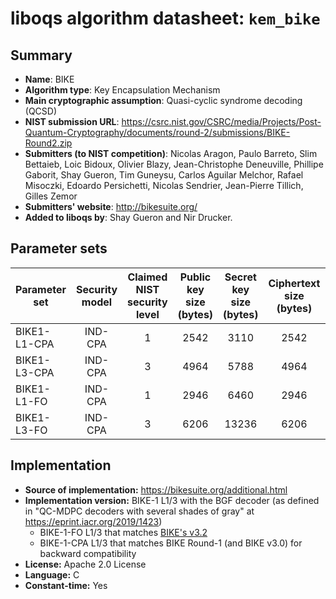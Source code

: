 liboqs algorithm datasheet: `kem_bike`
======================================

Summary
-------

- **Name**: BIKE
- **Algorithm type**: Key Encapsulation Mechanism
- **Main cryptographic assumption**: Quasi-cyclic syndrome decoding (QCSD)
- **NIST submission URL**: https://csrc.nist.gov/CSRC/media/Projects/Post-Quantum-Cryptography/documents/round-2/submissions/BIKE-Round2.zip
- **Submitters (to NIST competition)**: Nicolas Aragon, Paulo Barreto, Slim Bettaieb, Loic Bidoux, Olivier Blazy, Jean-Christophe Deneuville, Phillipe Gaborit, Shay Gueron, Tim Guneysu, Carlos Aguilar Melchor, Rafael Misoczki, Edoardo Persichetti, Nicolas Sendrier, Jean-Pierre Tillich, Gilles Zemor
- **Submitters' website**: http://bikesuite.org/
- **Added to liboqs by**: Shay Gueron and Nir Drucker.

Parameter sets
--------------

| Parameter set       | Security model | Claimed NIST security level | Public key size (bytes) | Secret key size (bytes) | Ciphertext size (bytes) | Shared secret size (bytes) |
|---------------------|:--------------:|:---------------------------:|:-----------------------:|:-----------------------:|:-----------------------:|:--------------------------:|
| BIKE1-L1-CPA        |     IND-CPA    |              1              |           2542          |          3110          |           2542          |             32             |
| BIKE1-L3-CPA        |     IND-CPA    |              3              |           4964          |          5788          |           4964          |             32             |
| BIKE1-L1-FO         |     IND-CPA    |              1              |           2946          |          6460          |           2946          |             32             |
| BIKE1-L3-FO         |     IND-CPA    |              3              |           6206          |         13236          |           6206          |             32             |


Implementation
--------------

- **Source of implementation:** https://bikesuite.org/additional.html
- **Implementation version:** BIKE-1 L1/3 with the BGF decoder (as defined in "QC-MDPC decoders with several shades of gray" at https://eprint.iacr.org/2019/1423) 
  - BIKE-1-FO L1/3 that matches [BIKE's v3.2](https://bikesuite.org/files/round2/spec/BIKE-Spec-2020.02.07.1.pdf)
  - BIKE-1-CPA L1/3 that matches BIKE Round-1 (and BIKE v3.0) for backward compatibility
- **License:** Apache 2.0 License
- **Language:** C
- **Constant-time:** Yes
